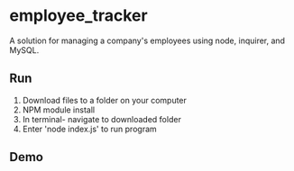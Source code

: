 # employee_tracker
A solution for managing a company's employees using node, inquirer, and MySQL.

## Run

1. Download files to a folder on your computer  
2. NPM module install
3. In terminal- navigate to downloaded folder
4. Enter 'node index.js' to run program

## Demo


